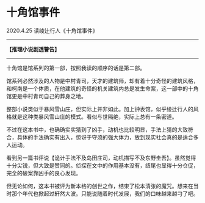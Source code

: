 #  十角馆事件

2020.4.25 读绫辻行人《十角馆事件》

------

**【推理小说剧透警告】**

------



十角馆是馆系列的第一部，按照我读的顺序的话是第二部。

馆系列必然涉及的人物是中村青司，天才的建筑师，却有着十分奇怪的建筑风格，和柯南是一个体质，在他建筑的奇怪的机关建筑内总是发生命案，这一部中的十角馆更是中村青司自己的葬身之地。

整部小说类似于暴风雪山庄，但实际上并非如此。加上钟表馆，似乎绫辻行人的风格就是这种类暴风雪山庄的模式。看似与世隔绝，实际上总有一条密道。

不过在这本书中，也确确实实猜到了凶手，动机也比较明显，手法上猜的大致符合，具体的手法确实有出入，惊讶于守须的强大体力，放到现实社会真的是适合多人运动。

看到另一篇书评说【诡计手法不及岛田庄司，动机描写不及东野圭吾】。虽然觉得十分尖锐，但大致是赞同的。侦探在文中的作用基本没有，结尾也显得十分仓促，完全的破案靠凶手的良心发现。

但无论如何，这本书被评为新本格的创世之作，结束了松本清张的魔咒。想来在当时那个年代也掀起过轩然大波。只能说随着时代发展，我们的口味越来越刁了吧。